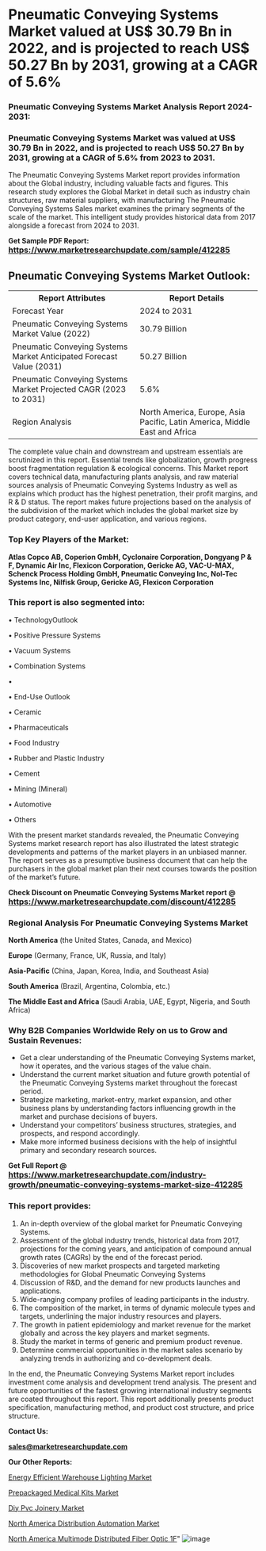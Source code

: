 # Pneumatic Conveying Systems Market valued at US$ 30.79 Bn in 2022, and is projected to reach US$ 50.27 Bn by 2031, growing at a CAGR of 5.6%

<strong><h3>Pneumatic Conveying Systems Market Analysis Report 2024-2031:</h3></strong>

<strong><h3>Pneumatic Conveying Systems Market was valued at US$ 30.79 Bn in 2022, and is projected to reach US$ 50.27 Bn by 2031, growing at a CAGR of 5.6% from 2023 to 2031.</h3></strong>

The Pneumatic Conveying Systems Market report provides information about the Global industry, including valuable facts and figures. This research study explores the Global Market in detail such as industry chain structures, raw material suppliers, with manufacturing The Pneumatic Conveying Systems Sales market examines the primary segments of the scale of the market. This intelligent study provides historical data from 2017 alongside a forecast from 2024 to 2031.

<strong>Get Sample PDF Report: <a href=https://www.marketresearchupdate.com/sample/412285><font size=3 color=#0000ff>https://www.marketresearchupdate.com/sample/412285</font></a></strong>

<html>
<body>

<h2>Pneumatic Conveying Systems Market Outlook:</h2>

<table>
  <tr>
    <th>Report Attributes</th>
    <th>Report Details</th>
  </tr>
  <tr>
    <td>Forecast Year</td>
    <td>2024 to 2031</td>
  </tr>
  <tr>
    <td>Pneumatic Conveying Systems Market Value (2022)</td>
    <td>30.79 Billion</td>
  </tr>
  <tr>
    <td>Pneumatic Conveying Systems Market Anticipated Forecast Value (2031)</td>
    <td>50.27 Billion</td>
  </tr>
  <tr>
    <td>Pneumatic Conveying Systems Market Projected CAGR (2023 to 2031)</td>
    <td>5.6%</td>
  </tr>
  <tr>
    <td>Region Analysis</td>
    <td>North America, Europe, Asia Pacific, Latin America, Middle East and Africa</td>
  </tr>
</table>

</body>
</html>

The complete value chain and downstream and upstream essentials are scrutinized in this report. Essential trends like globalization, growth progress boost fragmentation regulation &amp; ecological concerns. This Market report covers technical data, manufacturing plants analysis, and raw material sources analysis of Pneumatic Conveying Systems Industry as well as explains which product has the highest penetration, their profit margins, and R & D status. The report makes future projections based on the analysis of the subdivision of the market which includes the global market size by product category, end-user application, and various regions.

<strong><h3>Top Key Players of the Market:</h3></strong>

<strong>Atlas Copco AB, Coperion GmbH, Cyclonaire Corporation, Dongyang P & F, Dynamic Air Inc, Flexicon Corporation, Gericke AG, VAC-U-MAX, Schenck Process Holding GmbH, Pneumatic Conveying Inc, Nol-Tec Systems Inc, Nilfisk Group, Gericke AG, Flexicon Corporation</strong>

<strong><h3>This report is also segmented into:</h3></strong>

• TechnologyOutlook

• Positive Pressure Systems

• Vacuum Systems

• Combination Systems

• 

• End-Use Outlook

• Ceramic

• Pharmaceuticals

• Food Industry

• Rubber and Plastic Industry

• Cement

• Mining (Mineral)

• Automotive

• Others

With the present market standards revealed, the Pneumatic Conveying Systems market research report has also illustrated the latest strategic developments and patterns of the market players in an unbiased manner. The report serves as a presumptive business document that can help the purchasers in the global market plan their next courses towards the position of the market’s future.

<strong>Check Discount on Pneumatic Conveying Systems Market report @ <a href=https://www.marketresearchupdate.com/discount/412285><font size=3 color=#0000ff>https://www.marketresearchupdate.com/discount/412285</font></a></strong>

<strong><h3>Regional Analysis For Pneumatic Conveying Systems Market</h3></strong>

<strong>North America</strong> (the United States, Canada, and Mexico)

<strong>Europe</strong> (Germany, France, UK, Russia, and Italy)

<strong>Asia-Pacific</strong> (China, Japan, Korea, India, and Southeast Asia)

<strong>South America</strong> (Brazil, Argentina, Colombia, etc.)

<strong>The Middle East and Africa</strong> (Saudi Arabia, UAE, Egypt, Nigeria, and South Africa)

<strong><h3>Why B2B Companies Worldwide Rely on us to Grow and Sustain Revenues:</h3></strong>
<ul>
  <li>Get a clear understanding of the Pneumatic Conveying Systems market, how it operates, and the various stages of the value chain.</li>
  <li>Understand the current market situation and future growth potential of the Pneumatic Conveying Systems market throughout the forecast period.</li>
  <li>Strategize marketing, market-entry, market expansion, and other business plans by understanding factors influencing growth in the market and purchase decisions of buyers.</li>
  <li>Understand your competitors’ business structures, strategies, and prospects, and respond accordingly.</li>
  <li>Make more informed business decisions with the help of insightful primary and secondary research sources.</li>
</ul>

<strong>Get Full Report @ <a href=https://www.marketresearchupdate.com/industry-growth/pneumatic-conveying-systems-market-size-412285><font size=3 color=#0000ff>https://www.marketresearchupdate.com/industry-growth/pneumatic-conveying-systems-market-size-412285</font></a></strong>

<strong><h3>This report provides:</h3></strong>
<ol>
  <li>An in-depth overview of the global market for Pneumatic Conveying Systems.</li>
  <li>Assessment of the global industry trends, historical data from 2017, projections for the coming years, and anticipation of compound annual growth rates (CAGRs) by the end of the forecast period.</li>
  <li>Discoveries of new market prospects and targeted marketing methodologies for Global Pneumatic Conveying Systems</li>
  <li>Discussion of R&amp;D, and the demand for new products launches and applications.</li>
  <li>Wide-ranging company profiles of leading participants in the industry.</li>
  <li>The composition of the market, in terms of dynamic molecule types and targets, underlining the major industry resources and players.</li>
  <li>The growth in patient epidemiology and market revenue for the market globally and across the key players and market segments.</li>
  <li>Study the market in terms of generic and premium product revenue.</li>
  <li>Determine commercial opportunities in the market sales scenario by analyzing trends in authorizing and co-development deals.</li>
</ol>

In the end, the Pneumatic Conveying Systems Market report includes investment come analysis and development trend analysis. The present and future opportunities of the fastest growing international industry segments are coated throughout this report. This report additionally presents product specification, manufacturing method, and product cost structure, and price structure.

<strong>Contact Us:</strong>

<strong>sales@marketresearchupdate.com</strong>

<strong>Our Other Reports:</strong>

<a href=https://www.linkedin.com/pulse/energy-efficient-warehouse-lighting-market-2023>Energy Efficient Warehouse Lighting Market</a>

<a href=https://www.linkedin.com/pulse/prepackaged-medical-kits-market-size-set-grow>Prepackaged Medical Kits Market</a>

<a href=https://www.linkedin.com/pulse/diy-pvc-joinery-market-outlooks-2023-size-players>Diy Pvc Joinery Market</a>

<a href=https://www.linkedin.com/pulse/north-america-distribution-automation-market>North America Distribution Automation Market</a>

<a href=https://www.linkedin.com/pulse/north-america-multimode-distributed-fiber-optic-1f>North America Multimode Distributed Fiber Optic 1F</a>"
![image](https://github.com/Ankan-2/Market-Research-News/assets/158291571/3ce97adb-4a9b-438b-8a2e-3c2dd0405c89)
